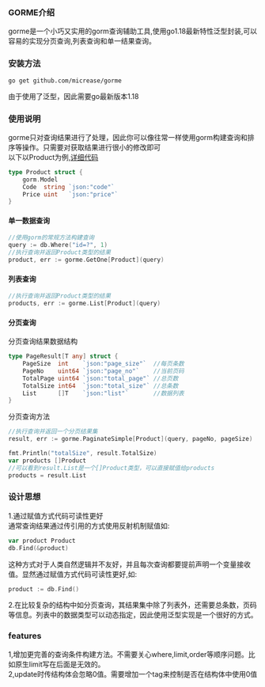 
### GORME介绍

gorme是一个小巧又实用的gorm查询辅助工具,使用go1.18最新特性泛型封装,可以容易的实现分页查询,列表查询和单一结果查询。
### 安装方法
```
go get github.com/micrease/gorme
```
由于使用了泛型，因此需要go最新版本1.18  
### 使用说明
gorme只对查询结果进行了处理，因此你可以像往常一样使用gorm构建查询和排序等操作。只需要对获取结果进行很小的修改即可  
以下以Product为例,[详细代码](https://github.com/micrease/gorme/blob/master/example/example.go)
```go
type Product struct {
	gorm.Model
	Code  string `json:"code"`
	Price uint   `json:"price"`
}
```
#### 单一数据查询
```go
//使用gorm的常规方法构建查询
query := db.Where("id=?", 1)
//执行查询并返回Product类型的结果
product, err := gorme.GetOne[Product](query)
```

#### 列表查询
```go
//执行查询并返回Product类型的结果
products, err := gorme.List[Product](query)
```

#### 分页查询
分页查询结果数据结构
```go
type PageResult[T any] struct {
	PageSize  int    `json:"page_size"`  //每页条数
	PageNo    uint64 `json:"page_no"`    //当前页码
	TotalPage uint64 `json:"total_page"` //总页数
	TotalSize int64  `json:"total_size"` //总条数
	List      []T    `json:"list"`       //数据列表
}
```
分页查询方法
```go
//执行查询并返回一个分页结果集
result, err := gorme.PaginateSimple[Product](query, pageNo, pageSize)

fmt.Println("totalSize", result.TotalSize)
var products []Product
//可以看到result.List是一个[]Product类型，可以直接赋值给products
products = result.List
```
### 设计思想
1.通过赋值方式代码可读性更好  
通常查询结果通过传引用的方式使用反射机制赋值如:
```go
var product Product
db.Find(&product)
```
这种方式对于人类自然逻辑并不友好，并且每次查询都要提前声明一个变量接收值。显然通过赋值方式代码可读性更好,如:
```go
product := db.Find()
```
2.在比较复杂的结构中如分页查询，其结果集中除了列表外，还需要总条数，页码等信息。列表中的数据类型可以动态指定，因此使用泛型实现是一个很好的方式。

### features
1,增加更完善的查询条件构建方法。不需要关心where,limit,order等顺序问题。比如原生limit写在后面是无效的。  
2,update时传结构体会忽略0值。需要增加一个tag来控制是否在结构体中使用0值

